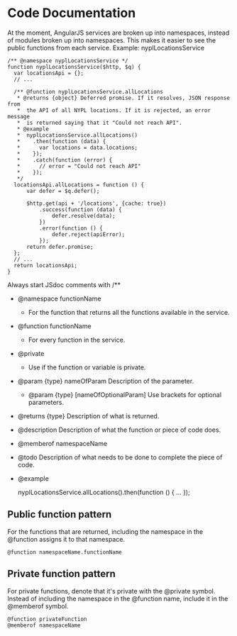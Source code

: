 # Code Documentation

At the moment, AngularJS services are broken up into namespaces, instead of modules broken up into namespaces. This makes it easier to see the public functions from each service.
Example: nyplLocationsService

    /** @namespace nyplLocationsService */
    function nyplLocationsService($http, $q) {
      var locationsApi = {};
      // ...

      /** @function nyplLocationsService.allLocations 
       * @returns {object} Deferred promise. If it resolves, JSON response from
       *  the API of all NYPL locations. If it is rejected, an error message
       *  is returned saying that it "Could not reach API".
       * @example
       *  nyplLocationsService.allLocations()
       *    .then(function (data) {
       *      var locations = data.locations;
       *    });
       *    .catch(function (error) {
       *      // error = "Could not reach API"
       *    });
       */
      locationsApi.allLocations = function () {
          var defer = $q.defer();

          $http.get(api + '/locations', {cache: true})
              .success(function (data) {
                  defer.resolve(data);
              })
              .error(function () {
                  defer.reject(apiError);
              });
          return defer.promise;
      };
      // ...
      return locationsApi;
    }

Always start JSdoc comments with /**

* @namespace functionName
  * For the function that returns all the functions available in the service.
* @function functionName
  * For every function in the service.
* @private
  * Use if the function or variable is private.
* @param {type} nameOfParam Description of the parameter.
  * @param {type} [nameOfOptionalParam] Use brackets for optional parameters.
* @returns {type} Description of what is returned.
* @description Description of what the function or piece of code does.
* @memberof namespaceName
* @todo Description of what needs to be done to complete the piece of code.
* @example

    nyplLocationsService.allLocations().then(function () {
      ...
    });

## Public function pattern
For the functions that are returned, including the namespace in the @function assigns it to that namespace.

    @function namespaceName.functionName

## Private function pattern
For private functions, denote that it's private with the @private symbol. Instead of including the namespace in the @function name, include it in the @memberof symbol.

    @function privateFunction
    @memberof namespaceName

